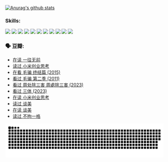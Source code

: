 
[![Anurag's github stats](https://github-readme-stats.vercel.app/api?username=w940853815)](https://github.com/anuraghazra/github-readme-stats)

### Skills:

<code><img height="32" src="https://cdn.jsdelivr.net/npm/simple-icons@v5/icons/python.svg"></code>
<code><img height="32" src="https://cdn.jsdelivr.net/npm/simple-icons@v5/icons/javascript.svg"></code>
<code><img height="32" src="https://cdn.jsdelivr.net/npm/simple-icons@v5/icons/django.svg"></code>
<code><img height="32" src="https://cdn.jsdelivr.net/npm/simple-icons@v5/icons/flask.svg"></code>
<code><img height="32" src="https://cdn.jsdelivr.net/npm/simple-icons@v5/icons/vuetify.svg"></code>
<code><img height="32" src="https://cdn.jsdelivr.net/npm/simple-icons@v5/icons/git.svg"></code>
<code><img height="32" src="https://cdn.jsdelivr.net/npm/simple-icons@v5/icons/docker.svg"></code>
<code><img height="32" src="https://cdn.jsdelivr.net/npm/simple-icons@v5/icons/postgresql.svg"></code>
<code><img height="32" src="https://cdn.jsdelivr.net/npm/simple-icons@v5/icons/elasticsearch.svg"></code>
<code><img height="32" src="https://cdn.jsdelivr.net/npm/simple-icons@v5/icons/macos.svg"></code>
<code><img height="32" src="https://cdn.jsdelivr.net/npm/simple-icons@v5/icons/linux.svg"></code>

### 🗣 豆瓣:

<!-- DOUBAN-ACTIVITIES:START -->
- [在读 一往无前](https://www.douban.com/people/136069238/status/4590507310/?_i=14896937)
- [读过 小米创业思考](https://www.douban.com/people/136069238/status/4590506983/?_i=14896937)
- [在看 毛骗 终结篇‎ (2015)](https://www.douban.com/people/136069238/status/4581971924/?_i=14896937)
- [看过 毛骗 第二季‎ (2011)](https://www.douban.com/people/136069238/status/4581971810/?_i=14896937)
- [看过 周处除三害 周處除三害‎ (2023)](https://www.douban.com/people/136069238/status/4575646701/?_i=14896937)
- [看过 三体‎ (2023)](https://www.douban.com/people/136069238/status/4574263039/?_i=14896937)
- [在读 小米创业思考](https://www.douban.com/people/136069238/status/4572047905/?_i=14896937)
- [读过 谈美](https://www.douban.com/people/136069238/status/4572047629/?_i=14896937)
- [在读 谈美](https://www.douban.com/people/136069238/status/4560861771/?_i=14896937)
- [读过 不拘一格](https://www.douban.com/people/136069238/status/4560861445/?_i=14896937)
<!-- DOUBAN-ACTIVITIES:END -->


![Snake animation](https://raw.githubusercontent.com/w940853815/w940853815/output/github-contribution-grid-snake.svg)

<!--
**w940853815/w940853815** is a ✨ _special_ ✨ repository because its `README.md` (this file) appears on your GitHub profile.

Here are some ideas to get you started:

- 🔭 I’m currently working on ...
- 🌱 I’m currently learning ...
- 👯 I’m looking to collaborate on ...
- 🤔 I’m looking for help with ...
- 💬 Ask me about ...
- 📫 How to reach me: ...
- 😄 Pronouns: ...
- ⚡ Fun fact: ...
-->
